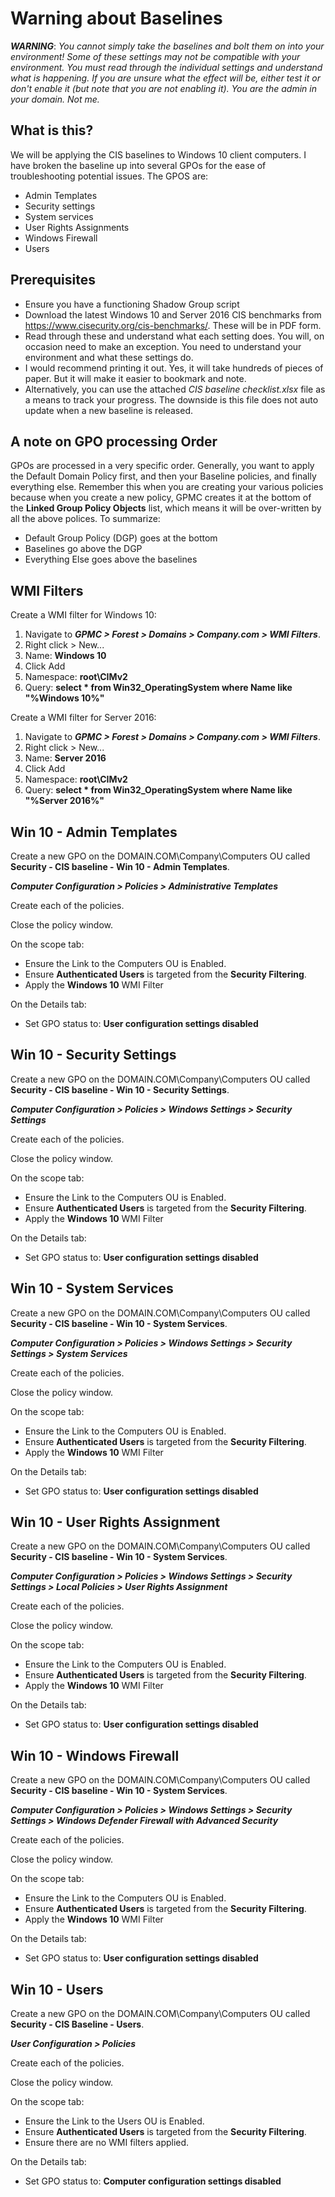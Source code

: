# Warning about Baselines

***WARNING***: *You cannot simply take the baselines and bolt them on into your environment!  Some of these settings may not be compatible with your environment.  You must read through the individual settings and understand what is happening.  If you are unsure what the effect will be, either test it or don't enable it (but note that you are not enabling it). You are the admin in your domain.  Not me.*

## What is this?
We will be applying the CIS baselines to Windows 10 client computers.  I have broken the baseline up into several GPOs for the ease of troubleshooting potential issues.  The GPOS are:

* Admin Templates
* Security settings
* System services
* User Rights Assignments
* Windows Firewall
* Users

## Prerequisites
* Ensure you have a functioning Shadow Group script
* Download the latest Windows 10 and Server 2016 CIS benchmarks from https://www.cisecurity.org/cis-benchmarks/.  These will be in PDF form.
* Read through these and understand what each setting does.  You will, on occasion need to make an exception.  You need to understand your environment and what these settings do.  
* I would recommend printing it out.  Yes, it will take hundreds of pieces of paper.  But it will make it easier to bookmark and note.
* Alternatively, you can use the attached *CIS baseline checklist.xlsx* file as a means to track your progress.  The downside is this file does not auto update when a new baseline is released.

## A note on GPO processing Order

GPOs are processed in a very specific order.  Generally, you want to apply the Default Domain Policy first, and then your Baseline policies, and finally everything else.  Remember this when you are creating your various policies because when you create a new policy, GPMC creates it at the bottom of the **Linked Group Policy Objects** list, which means it will be over-written by all the above polices. To summarize:

* Default Group Policy (DGP) goes at the bottom
* Baselines go above the DGP
* Everything Else goes above the baselines

## WMI Filters

Create a WMI filter for Windows 10:  
1. Navigate to ***GPMC > Forest > Domains > Company.com > WMI Filters***.
2. Right click > New...
3. Name: **Windows 10**
4. Click Add
  1. Namespace: **root\CIMv2**
  2. Query: **select * from Win32_OperatingSystem where Name like "%Windows 10%"**

Create a WMI filter for Server 2016:
1. Navigate to ***GPMC > Forest > Domains > Company.com > WMI Filters***.
2. Right click > New...
3. Name: **Server 2016**
4. Click Add
  1. Namespace: **root\CIMv2**
  2. Query: **select * from Win32_OperatingSystem where Name like "%Server 2016%"**

## Win 10 - Admin Templates

Create a new GPO on the DOMAIN.COM\Company\Computers OU called **Security - CIS baseline - Win 10 - Admin Templates**.

***Computer Configuration > Policies > Administrative Templates***

Create each of the policies.

Close the policy window.

On the scope tab:
* Ensure the Link to the Computers OU is Enabled.  
* Ensure **Authenticated Users** is targeted from the **Security Filtering**.
* Apply the **Windows 10** WMI Filter

On the Details tab:
* Set GPO status to: **User configuration settings disabled**

## Win 10 - Security Settings

Create a new GPO on the DOMAIN.COM\Company\Computers OU called **Security - CIS baseline - Win 10 - Security Settings**.

***Computer Configuration > Policies > Windows Settings > Security Settings***

Create each of the policies.

Close the policy window.

On the scope tab:
* Ensure the Link to the Computers OU is Enabled.  
* Ensure **Authenticated Users** is targeted from the **Security Filtering**.
* Apply the **Windows 10** WMI Filter

On the Details tab:
* Set GPO status to: **User configuration settings disabled**

## Win 10 - System Services

Create a new GPO on the DOMAIN.COM\Company\Computers OU called **Security - CIS baseline - Win 10 - System Services**.

***Computer Configuration > Policies > Windows Settings > Security Settings > System Services***

Create each of the policies.

Close the policy window.

On the scope tab:
* Ensure the Link to the Computers OU is Enabled.  
* Ensure **Authenticated Users** is targeted from the **Security Filtering**.
* Apply the **Windows 10** WMI Filter

On the Details tab:
* Set GPO status to: **User configuration settings disabled**

## Win 10 - User Rights Assignment

Create a new GPO on the DOMAIN.COM\Company\Computers OU called **Security - CIS baseline - Win 10 - System Services**.

***Computer Configuration > Policies > Windows Settings > Security Settings > Local Policies > User Rights Assignment***

Create each of the policies.

Close the policy window.

On the scope tab:
* Ensure the Link to the Computers OU is Enabled.  
* Ensure **Authenticated Users** is targeted from the **Security Filtering**.
* Apply the **Windows 10** WMI Filter

On the Details tab:
* Set GPO status to: **User configuration settings disabled**

## Win 10 - Windows Firewall

Create a new GPO on the DOMAIN.COM\Company\Computers OU called **Security - CIS baseline - Win 10 - System Services**.

***Computer Configuration > Policies > Windows Settings > Security Settings > Windows Defender Firewall with Advanced Security***

Create each of the policies.

Close the policy window.

On the scope tab:
* Ensure the Link to the Computers OU is Enabled.  
* Ensure **Authenticated Users** is targeted from the **Security Filtering**.
* Apply the **Windows 10** WMI Filter

On the Details tab:
* Set GPO status to: **User configuration settings disabled**

## Win 10 - Users

Create a new GPO on the DOMAIN.COM\Company\Computers OU called **Security - CIS Baseline - Users**.

***User Configuration > Policies***

Create each of the policies.

Close the policy window.

On the scope tab:
* Ensure the Link to the Users OU is Enabled.  
* Ensure **Authenticated Users** is targeted from the **Security Filtering**.
* Ensure there are no WMI filters applied.

On the Details tab:
* Set GPO status to: **Computer configuration settings disabled**
